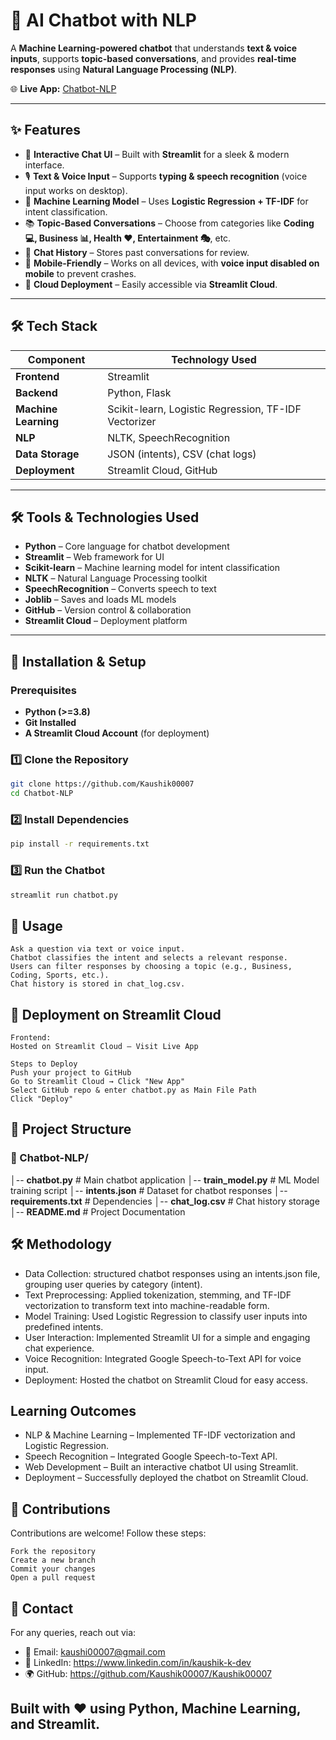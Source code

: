 # 🤖 AI Chatbot with NLP 

 A **Machine Learning-powered chatbot** that understands **text & voice inputs**, supports **topic-based conversations**, and provides **real-time responses** using **Natural Language Processing (NLP)**.

🌐 **Live App:** [Chatbot-NLP](https://chatbot-nlp-kaushik.streamlit.app)

---

## ✨ Features
- 💬 **Interactive Chat UI** – Built with **Streamlit** for a sleek & modern interface.
- 🎙 **Text & Voice Input** – Supports **typing & speech recognition** (voice input works on desktop).
- 🧠 **Machine Learning Model** – Uses **Logistic Regression + TF-IDF** for intent classification.
- 📚 **Topic-Based Conversations** – Choose from categories like **Coding 💻, Business 📊, Health ❤️, Entertainment 🎭**, etc.
- 📝 **Chat History** – Stores past conversations for review.
- 📱 **Mobile-Friendly** – Works on all devices, with **voice input disabled on mobile** to prevent crashes.
- 🚀 **Cloud Deployment** – Easily accessible via **Streamlit Cloud**.

---

## 🛠️ Tech Stack
| Component       | Technology Used  |
|----------------|-----------------|
| **Frontend**   | Streamlit       |
| **Backend**    | Python, Flask   |
| **Machine Learning** | Scikit-learn, Logistic Regression, TF-IDF Vectorizer |
| **NLP**        | NLTK, SpeechRecognition |
| **Data Storage** | JSON (intents), CSV (chat logs) |
| **Deployment** | Streamlit Cloud, GitHub |

---

## 🛠️ Tools & Technologies Used
- **Python** – Core language for chatbot development  
- **Streamlit** – Web framework for UI  
- **Scikit-learn** – Machine learning model for intent classification  
- **NLTK** – Natural Language Processing toolkit  
- **SpeechRecognition** – Converts speech to text  
- **Joblib** – Saves and loads ML models  
- **GitHub** – Version control & collaboration  
- **Streamlit Cloud** – Deployment platform  

---

## 🔧 Installation & Setup
### Prerequisites
- **Python (>=3.8)**
- **Git Installed**
- **A Streamlit Cloud Account** (for deployment)

### 1️⃣ Clone the Repository
```sh
git clone https://github.com/Kaushik00007
cd Chatbot-NLP
```

### 2️⃣ Install Dependencies
```sh
pip install -r requirements.txt
```

### 3️⃣ Run the Chatbot
```sh
streamlit run chatbot.py
```

## 📌 Usage
```
Ask a question via text or voice input.
Chatbot classifies the intent and selects a relevant response.
Users can filter responses by choosing a topic (e.g., Business, Coding, Sports, etc.).
Chat history is stored in chat_log.csv.
```
## 🚀 Deployment on Streamlit Cloud
```
Frontend:
Hosted on Streamlit Cloud – Visit Live App

Steps to Deploy
Push your project to GitHub
Go to Streamlit Cloud → Click "New App"
Select GitHub repo & enter chatbot.py as Main File Path
Click "Deploy"
```
## 📂 Project Structure
### 📁 Chatbot-NLP/
│-- **chatbot.py**                # Main chatbot application
│-- **train_model.py**            # ML Model training script
│-- **intents.json**              # Dataset for chatbot responses
│-- **requirements.txt**          # Dependencies
│-- **chat_log.csv**              # Chat history storage
│-- **README.md**                 # Project Documentation

## 🛠️ Methodology

- Data Collection: structured chatbot responses using an intents.json file, grouping user queries by category (intent).
- Text Preprocessing: Applied tokenization, stemming, and TF-IDF vectorization to transform text into machine-readable form.
- Model Training: Used Logistic Regression to classify user inputs into predefined intents.
- User Interaction: Implemented Streamlit UI for a simple and engaging chat experience.
- Voice Recognition: Integrated Google Speech-to-Text API for voice input.
- Deployment: Hosted the chatbot on Streamlit Cloud for easy access.

## Learning Outcomes
 - NLP & Machine Learning – Implemented TF-IDF vectorization and Logistic Regression.
 - Speech Recognition – Integrated Google Speech-to-Text API.
 - Web Development – Built an interactive chatbot UI using Streamlit.
 - Deployment – Successfully deployed the chatbot on Streamlit Cloud.

## 🙌 Contributions
Contributions are welcome! Follow these steps:
```
Fork the repository
Create a new branch 
Commit your changes
Open a pull request
```
## 📧 Contact
For any queries, reach out via:

- 📧 Email: kaushi00007@gmail.com  
- 🔗 LinkedIn: https://www.linkedin.com/in/kaushik-k-dev
- 🌍 GitHub: https://github.com/Kaushik00007/Kaushik00007

## Built with ❤️ using Python, Machine Learning, and Streamlit. 
